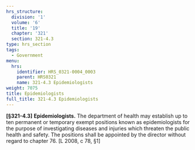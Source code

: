 ```yaml
---
hrs_structure:
  division: '1'
  volume: '6'
  title: '19'
  chapter: '321'
  section: 321-4.3
type: hrs_section
tags:
  - Government
menu:
  hrs:
    identifier: HRS_0321-0004_0003
    parent: HRS0321
    name: 321-4.3 Epidemiologists
weight: 7075
title: Epidemiologists
full_title: 321-4.3 Epidemiologists
---
```

**[§321-4.3]** **Epidemiologists.** The department of health may establish up to ten permanent or temporary exempt positions known as epidemiologists for the purpose of investigating diseases and injuries which threaten the public health and safety. The positions shall be appointed by the director without regard to chapter 76\. [L 2008, c 78, §1]